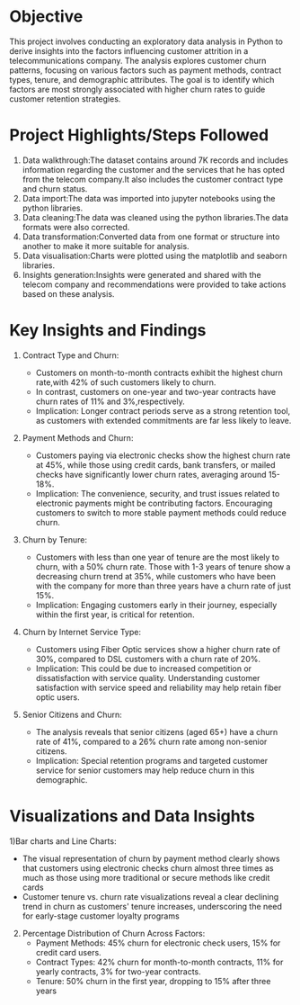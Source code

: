 # Objective
This project involves conducting an exploratory data analysis in Python to derive insights into the factors influencing customer attrition in a telecommunications company.
The analysis explores customer churn patterns, focusing on various factors such as payment methods, contract types, tenure, and demographic attributes. The goal is to identify which factors are most strongly associated with higher churn rates to guide customer retention strategies.
# Project Highlights/Steps Followed
1. Data walkthrough:The dataset contains around 7K records and includes information regarding the customer and the services that he has opted from the telecom company.It also includes the customer contract type and churn status.
2. Data import:The data was imported into jupyter notebooks using the python libraries.
3. Data cleaning:The data was cleaned using the python libraries.The data formats were also corrected.
4. Data transformation:Converted data from one format or structure into another to make it more suitable for analysis.
5. Data visualisation:Charts were plotted using the matplotlib and seaborn libraries.
6. Insights generation:Insights were generated and shared with the telecom company and recommendations were provided to take actions based on these analysis.
# Key Insights and Findings
1. Contract Type and Churn:
    - Customers on month-to-month contracts exhibit the highest churn rate,with 42% of such customers likely to churn.
    - In contrast, customers on one-year and two-year contracts have churn rates of 11% and 3%,respectively. 
    - Implication: Longer contract periods serve as a strong retention tool, as customers with extended commitments are far less likely to leave.
2. Payment Methods and Churn:
    - Customers paying via electronic checks show the highest churn rate at 45%, while those using credit cards, bank transfers, or mailed checks have significantly lower churn rates, averaging around 15-18%.
    - Implication: The convenience, security, and trust issues related to electronic payments might be contributing factors. Encouraging customers to switch to more stable payment methods could reduce churn.
3. Churn by Tenure: 
      - Customers with less than one year of tenure are the most likely to churn, with a 50% churn rate. Those with 1-3 years of tenure show a decreasing churn trend at 35%, while customers who have been with the 
       company for more than three years have a churn rate of just 15%. 
      - Implication: Engaging customers early in their journey, especially within the first year, is critical for retention.
4. Churn by Internet Service Type:
    - Customers using Fiber Optic services show a higher churn rate of 30%, compared to DSL customers with a churn rate of 20%. 
    - Implication: This could be due to increased competition or dissatisfaction with service quality. Understanding customer satisfaction with service speed and reliability may help retain fiber optic users.

5. Senior Citizens and Churn: 
   - The analysis reveals that senior citizens (aged 65+) have a churn rate of 41%, compared to a 26% churn rate among non-senior citizens. 
   - Implication: Special retention programs and targeted customer service for senior customers may help reduce churn in this demographic.
# Visualizations and Data Insights
1)Bar charts and Line Charts:
   - The visual representation of churn by payment method clearly shows that customers using electronic checks churn almost three times as much as those using more traditional or secure methods like credit cards
   - Customer tenure vs. churn rate visualizations reveal a clear declining trend in churn as customers' tenure increases, underscoring the need for early-stage customer loyalty programs
2) Percentage Distribution of Churn Across Factors:
   - Payment Methods: 45% churn for electronic check users, 15% for credit card users.
   - Contract Types: 42% churn for month-to-month contracts, 11% for yearly contracts, 3% for two-year contracts.
   - Tenure: 50% churn in the first year, dropping to 15% after three years


